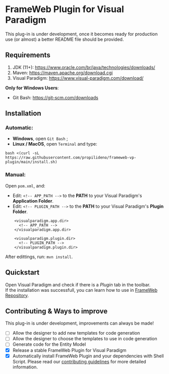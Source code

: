 # FrameWeb Plugin for Visual Paradigm

This plug-in is under development, once it becomes ready for production use (or almost) a better README file should be provided.

## Requirements
1. JDK (11+): https://www.oracle.com/br/java/technologies/downloads/
2. Maven: https://maven.apache.org/download.cgi
3. Visual Paradigm: https://www.visual-paradigm.com/download/

**Only for Windows Users**:
- Git Bash: https://git-scm.com/downloads

## Installation
### Automatic:
- **Windows**, open `Git Bash` ;
- **Linux / MacOS**, open `Terminal` and type:
```
bash <(curl -sL https://raw.githubusercontent.com/propilideno/frameweb-vp-plugin/main/install.sh)
```
### Manual:
Open `pom.xml`, and:
- Edit: `<!-- APP_PATH -->` to the **PATH** to your Visual Paradigm's **Application Folder**.
- Edit: `<!-- PLUGIN_PATH -->` to the **PATH** to your Visual Paradigm's **Plugin Folder**.
```
    <visualparadigm.app.dir>
      <!-- APP_PATH -->
    </visualparadigm.app.dir>

    <visualparadigm.plugin.dir>
      <!-- PLUGIN_PATH -->
    </visualparadigm.plugin.dir>
```
After edittings, run: `mvn install`.

## Quickstart
Open Visual Paradigm and check if there is a _Plugin_ tab in the toolbar. <br>
If the installation was successfull, you can learn how to use in [FrameWeb Repository](https://github.com/nemo-ufes/FrameWeb).

## Contributing & Ways to improve
This plug-in is under development, improvements can always be made!
- [ ] Allow the designer to add new templates for code generation
- [ ] Allow the designer to choose the templates to use in code generation
- [ ] Generate code for the Entity Model
- [x] Release a stable FrameWeb Plugin for Visual Paradigm
- [x] Automatically install FrameWeb Plugin and your dependencies with Shell Script.
Please read our [contributing guidelines](CONTRIBUTING.md) for more detailed information.